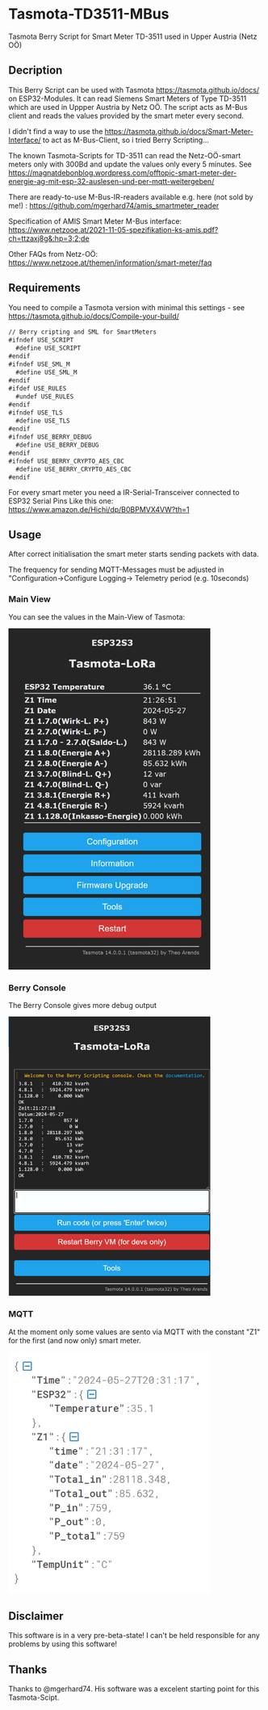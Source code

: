 # Tasmota-TD3511-MBus
Tasmota Berry Script for Smart Meter TD-3511 used in Upper Austria (Netz OÖ)

## Decription
This Berry Script can be used with Tasmota https://tasmota.github.io/docs/ on ESP32-Modules.
It can read Siemens Smart Meters of Type TD-3511 which are used in Uppper Austria by Netz OÖ.
The script acts as M-Bus client and reads the values provided by the smart meter every second.

I didn't find a way to use the https://tasmota.github.io/docs/Smart-Meter-Interface/ to act as M-Bus-Client, so i tried Berry Scripting...

The known Tasmota-Scripts for TD-3511 can read the Netz-OÖ-smart meters only with 300Bd and update the values only every 5 minutes.
See https://magnatdebonblog.wordpress.com/offtopic-smart-meter-der-energie-ag-mit-esp-32-auslesen-und-per-mqtt-weitergeben/

There are ready-to-use M-Bus-IR-readers available e.g. here (not sold by me!) : https://github.com/mgerhard74/amis_smartmeter_reader

Specification of AMIS Smart Meter M-Bus interface: https://www.netzooe.at/2021-11-05-spezifikation-ks-amis.pdf?ch=ttzaxj8g&:hp=3;2;de

Other FAQs from Netz-OÖ: https://www.netzooe.at/themen/information/smart-meter/faq


## Requirements
You need to compile a Tasmota version with minimal this settings - see https://tasmota.github.io/docs/Compile-your-build/
```
// Berry cripting and SML for SmartMeters
#ifndef USE_SCRIPT
  #define USE_SCRIPT
#endif
#ifndef USE_SML_M
  #define USE_SML_M
#endif
#ifdef USE_RULES
  #undef USE_RULES
#endif
#ifndef USE_TLS
  #define USE_TLS
#endif
#ifndef USE_BERRY_DEBUG
  #define USE_BERRY_DEBUG
#endif
#ifndef USE_BERRY_CRYPTO_AES_CBC
  #define USE_BERRY_CRYPTO_AES_CBC
#endif
```

For every smart meter you need a IR-Serial-Transceiver connected to ESP32 Serial Pins
Like this one: https://www.amazon.de/Hichi/dp/B0BPMVX4VW?th=1

## Usage
After correct initialisation the smart meter starts sending packets with data.

The frequency for sending MQTT-Messages must be adjusted in "Configuration->Configure Logging-> Telemetry period (e.g. 10seconds)

### Main View
You can see the values in the Main-View of Tasmota:

<img src='images/TD3511MBUS-Tasmota-LoRa - Main Menu.png' width='400'>

### Berry Console
The Berry Console gives more debug output

<img src='images/TD3511MBUS-Tasmota-LoRa - Berry Console.png' width='400'>

### MQTT
At the moment only some values are sento via MQTT with the constant "Z1" for the first (and now only) smart meter.

<img src='images/TD3511MBUS-JSON-Output.png' width='400'>

## Disclaimer
This software is in a very pre-beta-state! 
I can't be held responsible for any problems by using this software!

## Thanks
Thanks to @mgerhard74. His software was a excelent starting point for this Tasmota-Scipt.
